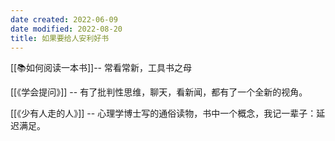 ```yaml
---
date created: 2022-06-09
date modified: 2022-08-20
title: 如果要给人安利好书
---
```


[[📚如何阅读一本书]]-- 常看常新，工具书之母

[[《学会提问》]] -- 有了批判性思维，聊天，看新闻，都有了一个全新的视角。

[[《少有人走的人》]] -- 心理学博士写的通俗读物，书中一个概念，我记一辈子：延迟满足。
